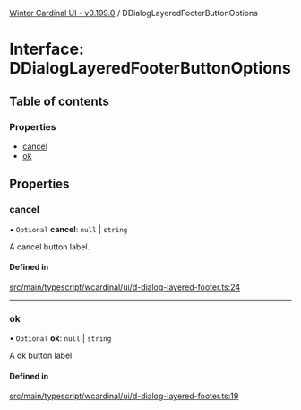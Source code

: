 [Winter Cardinal UI - v0.199.0](../index.md) / DDialogLayeredFooterButtonOptions

# Interface: DDialogLayeredFooterButtonOptions

## Table of contents

### Properties

- [cancel](DDialogLayeredFooterButtonOptions.md#cancel)
- [ok](DDialogLayeredFooterButtonOptions.md#ok)

## Properties

### cancel

• `Optional` **cancel**: ``null`` \| `string`

A cancel button label.

#### Defined in

[src/main/typescript/wcardinal/ui/d-dialog-layered-footer.ts:24](https://github.com/winter-cardinal/winter-cardinal-ui/blob/v0.199.0/src/main/typescript/wcardinal/ui/d-dialog-layered-footer.ts#L24)

___

### ok

• `Optional` **ok**: ``null`` \| `string`

A ok button label.

#### Defined in

[src/main/typescript/wcardinal/ui/d-dialog-layered-footer.ts:19](https://github.com/winter-cardinal/winter-cardinal-ui/blob/v0.199.0/src/main/typescript/wcardinal/ui/d-dialog-layered-footer.ts#L19)
